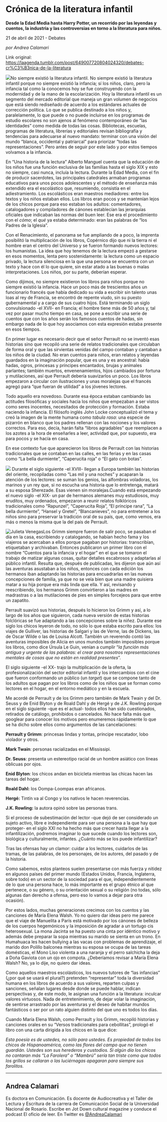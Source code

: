 # Crónica de la literatura infantil

**Desde la Edad Media hasta Harry Potter, un recorrido por las leyendas y cuentos, la industria y las controversias en torno a la literatura para niños.**

21 de abril de 2021 - Debates

_por Andrea Calamari_

Link original: https://laagenda.tumblr.com/post/649007720804024320/debates-cr%C3%B3nica-de-la-literatura

![](https://64.media.tumblr.com/324f8d6cb5108424e7062bdb9ef910df/9003201ed9d7398b-1a/s500x750/94b9241eb41910867ad0e172d7b5e691f2ac9169.jpg)No siempre existió la literatura infantil. No siempre existió la literatura infantil porque no siempre existió la infancia; sí los niños, claro, pero la infancia tal como la conocemos hoy se fue construyendo con la modernidad y de la mano de la escolarización. Hoy la literatura infantil es un segmento del mercado editorial que maneja un gran volumen de negocios que está siendo rediseñado de acuerdo a los estándares actuales de corrección política. Lo que se publica destinado a los niños y, paralelamente, lo que puede o no puede incluirse en los programas de estudio escolares no son ajenos al fenómeno contemporáneo de “las identidades” como medida de todas las cosas. Bibliotecas, escuelas, programas de literatura, librerías y editoriales revisan bibliografía y tendencias para adecuarse al nuevo mandato: terminar con una visión del mundo “blanca, occidental y patriarcal” para priorizar “todas las representaciones”. Pero antes de seguir por este lado y por estos tiempos volvamos a la infancia. 

En “Una historia de la lectura” Alberto Manguel cuenta que la educación de los niños fue una función exclusiva de las familias hasta el siglo XIX y esto no siempre, casi nunca, incluía la lectura. Durante la Edad Media, con el fin de producir sacerdotes, las principales catedrales armaban programas educativos para unos pocos adolescentes y el método de enseñanza más extendido era el escolástico que, resumiendo, consistía en el adiestramiento. Los escolásticos eran maestros mediadores: entre los textos y los niños estaban ellos. Los libros eran pocos y se mantenían lejos de los chicos porque para eso estaban los adultos: comentadores, catalogadores y compiladores de cánones establecían las jerarquías oficiales que indicaban las normas del buen leer. Ese era el procedimiento con el *cómo*; el *qué* ya estaba determinado: eran las palabras de “los Padres de la Iglesia”.

Con el Renacimiento, el panorama se fue ampliando de a poco, la imprenta posibilitó la multiplicación de los libros, Copérnico dijo que ni la tierra ni el hombre eran el centro del Universo y se fueron formando nuevos lectores: los humanistas. La idea que hoy tenemos de la lectura empezó a gestarse en esos momentos, lenta pero sostenidamente: la lectura como un espacio privado, la lectura silenciosa en la que una persona se encuentra con un texto y hace con él lo que quiere, sin estar atado a las buenas o malas interpretaciones. Los niños, por su parte, deberían esperar. 

Como dijimos, no siempre existieron los libros para niños porque no siempre existió la infancia. Hace un poco más de trescientos años un funcionario francés que había dedicado su vida a escribir sin talento unas loas al rey de Francia, se encontró de repente viudo, sin su puesto gubernamental y a cargo de sus cuatro hijos. Está terminando un siglo convulsionado -el XVII- en Francia; el hombre tiene más de 50 años y, tal vez por pasar mucho tiempo en casa, se pone a escribir una serie de cuentos que con los años serán los famosos cuentos de hadas, sin embargo nada de lo que hoy asociamos con esta expresión estaba presente en esos tiempos.

En primer lugar es necesario decir que el señor Perrault no se inventó esas historias sino que recopiló una serie de relatos tradicionales que circulaban de forma oral y que las sirvientas venidas del campo contaban y cantaban a los niños de la ciudad. No eran cuentos para niños, eran relatos y leyendas guardados en la imaginación popular, que es una y es ancestral: había hadas, ogros, princesas y príncipes encantados, brujas y animales parlantes; también muertos, envenenamientos, hijos cambiados por fortuna y mutilaciones, así que Perrault debería suavizarlos un poco. Los libros empezaron a circular con ilustraciones y unas moralejas que el francés agregó para “que fueran de utilidad” a los jóvenes lectores. 

Todo aquello era novedoso. Durante esa época estaban cambiando las actitudes filosóficas y sociales hacia los niños que empezaban a ser vistos como seres inocentes, necesitados de protección y formación. Estaba naciendo la infancia. El filósofo inglés John Locke conceptualizó el tema y creó la imagen de la mente humana como *tabula rasa*: una especie de pizarrón en blanco que los padres rellenan con las nociones y los valores correctos. Para eso, decía, harán falta “libros agradables” que reemplacen a los azotes a la hora de enseñarles a leer, actividad que, por supuesto, era para pocos y se hacía en casa.

En ese contexto fue que aparecieron los libros de Perrault con las historias tradicionales que se contaban en las calles, en las ferias y en las casas como “La bella durmiente”, “Caperucita roja” o “El gato con botas”. 

![](https://64.media.tumblr.com/af3b5fe6636e920091d1511e785ca312/9003201ed9d7398b-58/s500x750/b9ac158c8a0b92b43d09d9ceec399aa8a86f1d64.jpg)
Durante el siglo siguiente -el XVIII- llegan a Europa también las historias del oriente, recopiladas como “Las mil y una noches” y acaparan la atención de los lectores: se suman los genios, las alfombras voladoras, los marinos y un rey que, si no escucha una historia que lo entretenga, matará a su esposa Sherezade. Esas vienen sin moralejas.Cuando está empezando el nuevo siglo -el XIX- un par de hermanos alemanes muy estudiosos, muy eruditos, muy ordenados, empezaron a reunir relatos folklóricos tradicionales como “Rapunzel”, “Caperucita Roja”, “El príncipe rana”, “La bella durmiente”, “Hansel y Gretel”, “Blancanieves”, no para entretener a los niños sino para preservar la tradición oral de su país, que, como vemos, era más o menos la misma que la del país de Perrault. 

![Julieta Venegas](https://64.media.tumblr.com/a03905d2f2f4290ce46257b685890c91/9003201ed9d7398b-ef/s250x400/ebc58d24463f307776bd99ec142c31840bba484a.jpg)Los Grimm siempre fueron de salir poco, se pasaban el día en la casa, escribiendo y catalogando, se habían hecho fama y los viajeros se acercaban a ellos porque pagaban por historias: transcribían, etiquetaban y archivaban. Entonces publicaron un primer libro con el nombre “Cuentos para la infancia y el hogar” en el que se tomaron el trabajo de matizar algunas cosas, quitar detalles escabrosos y adaptarlas al público infantil. Resulta que, después de publicadas, les dijeron que aún así las aventuras asustaban a los niños, entonces con cada edición los hermanos iban adaptando las historias para encuadrarlas en las nuevas concepciones de familia, ya que no se veía bien que una madre quisiera matar a su hija porque era más linda que ella. Y así, revisando y reescribiendo, los hermanos Grimm convirtieron a las madres en madrastras o a las mutilaciones de pies en simples forcejeos para que entre un zapatito. 

Perrault suavizó sus historias, después lo hicieron los Grimm y así, a lo largo de los años que siguieron, cada nueva versión de estas historias folclóricas se fue adaptando a las concepciones sobre la niñez. Durante ese siglo los chicos leyeron de todo, no sólo lo que estaba escrito para ellos: los viajes de Gulliver, las historias de Salgari y las de Verne, las de Dickens, las de Oscar Wilde o las de Louisa Alcott. También un reverendo contó las aventuras imposibles de Alicia en unos mundos también imposibles porque los libros, como dice  Úrsula Le Guin, venían a cumplir “*la función más antigua y urgente de las palabras: el crear para nosotros representaciones mentales de cosas que no están en realidad presentes*”.

El siglo siguiente -el XX- trajo la multiplicación de la oferta, la profesionalización del sector editorial infantil y los intercambios con el cine que fueron conformando un público (un *target*) que se compone tanto de los adultos que pagan por los libros como de los niños que se forman como lectores en el hogar, en el entorno mediático y en la escuela. 

Me acordé de Perrault y de los Grimm pero también de Mark Twain y del Dr. Seuss y de Enid Blyton y de Roald Dahl y de Hergé y de J.K. Rowling porque en el siglo siguiente -que es el actual- todos ellos han sido cuestionados, retirados de catálogo, prohibidos o cancelados. No hace falta más que googlear para conocer los motivos pero enumeremos rápidamente lo que se ha dicho sobre ellos como argumentos de las cancelaciones: 

**Perrault y Grimm**: princesas lindas y tontas, príncipe rescatador, lobo violador y otros.

**Mark Twain**: personas racializadas en el Mississipi.

**Dr. Seuss**: presenta un estereotipo racial de un hombre asiático con líneas oblicuas por ojos.

**Enid Blyton**: los chicos andan en bicicleta mientras las chicas hacen las tareas del hogar. 

**Roald Dahl:** los Oompa-Loompas eran africanos.

**Hergé:** Tintín va al Congo y los nativos le hacen reverencias.

**J.K. Rowling:** la autora opinó sobre las personas trans.

Si el proceso de subestimación del lector -que dejó de ser considerado un sujeto activo, libre e independiente para ser una persona a la que hay que proteger- en el siglo XXI no ha hecho más que crecer hasta llegar a la infantilización, podremos imaginar lo que sucede cuando los lectores son, biológica y culturalmente, infantes. ¿Cuánto más se los puede infantilizar?

Tras las ofensas hay un clamor: cuidar a los lectores, cuidarlos de las tramas, de las palabras, de los personajes, de los autores, del pasado y de la historia.

Como sabemos, estos planteos suelen presentarse con más fuerza y nitidez en algunos países del primer mundo (Estados Unidos, Francia, Inglaterra, sobre todo) en un sector de la sociedad para el que, independientemente de lo que una persona hace, lo más importante es el grupo étnico al que pertenece, o su género, o su orientación sexual o su religión (no todas, sólo algunas dan derecho a ofensa, pero eso lo vamos a dejar para otra ocasión). 

Por estos lados, muchas generaciones crecimos con los cuentos y las canciones de María Elena Walsh. Yo no quiero dar ideas pero me parece que el viaje de Manuelita a París está motivado por los cánones de belleza de los cuerpos hegemónicos y la imposición de agradar a un tortugo cis heterosexual. La mona Jacinta se ha puesto una cinta por idéntico motivo y además debe preparar la sopa mientras su marido se sienta en un trono. En Humahuaca les hacen bullying a las vacas con problemas de aprendizaje, el marido don Polillo balconea mientras su esposa se ocupa de las tareas domésticas, el Mono Liso violenta a una naranja y el perro salchicha la deja a Doña Gaviota con un ojo en compota. ¿Deberíamos revisar a María Elena Walsh? No, ya lo dije, no quiero dar ideas.

Como aquellos maestros escolásticos, los nuevos tutores de “las infancias” (¿por qué se usará el plural?) pretenden “representar” toda la diversidad humana en los libros de acuerdo a sus valores, reparten culpas y sanciones, señalan lugares desde donde se puede hablar, indican perspectivas y, de este modo, le asignan una función a la literatura: inculcar valores virtuosos. Nada de entretenimiento, de dejar volar la imaginación, de sentirse arrastrado por las aventuras y el deseo de habitar mundos fantásticos o ser por un rato alguien distinto del que uno es todos los días.

Cuando María Elena Walsh, como Perrault y los Grimm, recopiló historias y canciones orales en su “Versos tradicionales para cebollitas”, prologó el libro con una carta dirigida a los chicos en la que dice:

*Esta poesía es de ustedes, no sólo para ustedes. Es propiedad de todos los chicos de Hispanoamérica, como las flores del campo que no tienen guardián. Ustedes son sus herederos y custodios. Si algún día los chicos no cantaran más “La Farolera” o “Mambrú” sería tan triste como que todos los grillos se callaran o las luciérnagas apagaran para siempre sus farolitos.*



---

Andrea Calamari
---------------

 Es doctora en Comunicación. Es docente de Audiocreativa y el Taller de Lectura y Escritura de la carrera de Comunicación Social de la Universidad Nacional de Rosario. Escribe en Jot Down cultural magazine y conduce el podcast El oficio de leer. En Twitter es [@AndreaCalamari](https://twitter.com/AndreaCalamari) 

